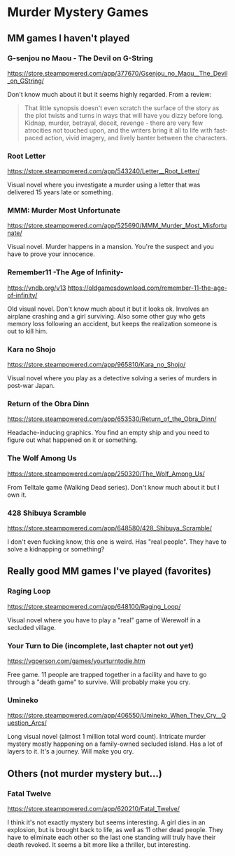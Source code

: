 Murder Mystery Games
====================

MM games I haven't played
-------------------------

### G-senjou no Maou - The Devil on G-String
<https://store.steampowered.com/app/377670/Gsenjou_no_Maou__The_Devil_on_GString/>

Don't know much about it but it seems highly regarded. From a review:

> That little synopsis doesn't even scratch the surface of the story as the plot
twists and turns in ways that will have you dizzy before long.  Kidnap, murder,
betrayal, deceit, revenge - there are very few atrocities not touched upon, and
the writers bring it all to life with fast-paced action, vivid imagery, and
lively banter between the characters.

### Root Letter
<https://store.steampowered.com/app/543240/Letter__Root_Letter/>

Visual novel where you investigate a murder using a letter that was delivered
15 years late or something.

### MMM: Murder Most Unfortunate
<https://store.steampowered.com/app/525690/MMM_Murder_Most_Misfortunate/>

Visual novel. Murder happens in a mansion. You're the suspect and you
have to prove your innocence.

### Remember11 -The Age of Infinity-
<https://vndb.org/v13>
<https://oldgamesdownload.com/remember-11-the-age-of-infinity/>

Old visual novel. Don't know much about it but it looks ok. Involves an
airplane crashing and a girl surviving. Also some other guy who gets memory
loss following an accident, but keeps the realization someone is out to kill
him.

### Kara no Shojo
<https://store.steampowered.com/app/965810/Kara_no_Shojo/>

Visual novel where you play as a detective solving a series of murders in
post-war Japan.

### Return of the Obra Dinn
<https://store.steampowered.com/app/653530/Return_of_the_Obra_Dinn/>

Headache-inducing graphics. You find an empty ship and you need to
figure out what happened on it or something.

### The Wolf Among Us
<https://store.steampowered.com/app/250320/The_Wolf_Among_Us/>

From Telltale game (Walking Dead series). Don't know much about it but I own
it.

### 428 Shibuya Scramble
<https://store.steampowered.com/app/648580/428_Shibuya_Scramble/> 

I don't even fucking know, this one is weird. Has "real people". They have to
solve a kidnapping or something?

Really good MM games I've played (favorites)
--------------------------------------------

### Raging Loop
<https://store.steampowered.com/app/648100/Raging_Loop/> 

Visual novel where you have to play a "real" game of Werewolf in a secluded
village.

### Your Turn to Die (incomplete, last chapter not out yet)
<https://vgperson.com/games/yourturntodie.htm> 

Free game. 11 people are trapped together in a facility and have to go through
a "death game" to survive. Will probably make you cry.

### Umineko
<https://store.steampowered.com/app/406550/Umineko_When_They_Cry__Question_Arcs/>

Long visual novel (almost 1 million total word count). Intricate murder mystery
mostly happening on a family-owned secluded island. Has a lot of layers to it.
It's a journey. Will make you cry.

Others (not murder mystery but...)
----------------------------------

### Fatal Twelve
<https://store.steampowered.com/app/620210/Fatal_Twelve/> 

I think it's not exactly mystery but seems interesting. A girl dies in an
explosion, but is brought back to life, as well as 11 other dead people. They
have to eliminate each other so the last one standing will truly have their
death revoked. It seems a bit more like a thriller, but interesting.
